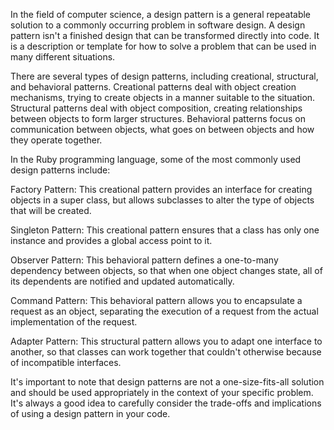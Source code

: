 In the field of computer science, a design pattern is a general repeatable solution to a commonly occurring problem in software design. A design pattern isn't a finished design that can be transformed directly into code. It is a description or template for how to solve a problem that can be used in many different situations.

There are several types of design patterns, including creational, structural, and behavioral patterns. Creational patterns deal with object creation mechanisms, trying to create objects in a manner suitable to the situation. Structural patterns deal with object composition, creating relationships between objects to form larger structures. Behavioral patterns focus on communication between objects, what goes on between objects and how they operate together.

In the Ruby programming language, some of the most commonly used design patterns include:

Factory Pattern: This creational pattern provides an interface for creating objects in a super class, but allows subclasses to alter the type of objects that will be created.

Singleton Pattern: This creational pattern ensures that a class has only one instance and provides a global access point to it.

Observer Pattern: This behavioral pattern defines a one-to-many dependency between objects, so that when one object changes state, all of its dependents are notified and updated automatically.

Command Pattern: This behavioral pattern allows you to encapsulate a request as an object, separating the execution of a request from the actual implementation of the request.

Adapter Pattern: This structural pattern allows you to adapt one interface to another, so that classes can work together that couldn't otherwise because of incompatible interfaces.

It's important to note that design patterns are not a one-size-fits-all solution and should be used appropriately in the context of your specific problem. It's always a good idea to carefully consider the trade-offs and implications of using a design pattern in your code.

